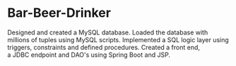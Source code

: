 # Bar-Beer-Drinker
Designed and created a MySQL database. Loaded the database with millions of tuples using MySQL scripts. 
Implemented a SQL logic layer using triggers, constraints and defined procedures. Created a front end,  
a JDBC endpoint and DAO's using Spring Boot and JSP. 
